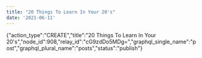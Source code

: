 ```yaml
---
title: "20 Things To Learn In Your 20's"
date: '2021-06-11'
---
```


{"action_type":"CREATE","title":"20 Things To Learn In Your 20's","node_id":908,"relay_id":"cG9zdDo5MDg=","graphql_single_name":"post","graphql_plural_name":"posts","status":"publish"}
